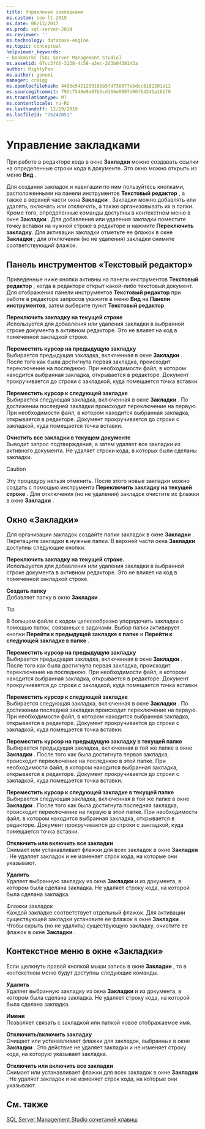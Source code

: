 ```yaml
---
title: Управление закладками
ms.custom: seo-lt-2019
ms.date: 06/13/2017
ms.prod: sql-server-2014
ms.reviewer: ''
ms.technology: database-engine
ms.topic: conceptual
helpviewer_keywords:
- bookmarks [SQL Server Management Studio]
ms.assetid: 67cc3fd6-3238-4c58-a3ec-2d3b0438143a
author: MightyPen
ms.author: genemi
manager: craigg
ms.openlocfilehash: 4403e542125918bb5fd738077ebdcc6182201a12
ms.sourcegitcommit: 792c7548e9a07b5cd166e0007d06f64241a161f8
ms.translationtype: MT
ms.contentlocale: ru-RU
ms.lasthandoff: 12/19/2019
ms.locfileid: "75242051"
---
```

# <a name="manage-bookmarks"></a>Управление закладками
  При работе в редакторе кода в окне **Закладки** можно создавать ссылки на определенные строки кода в документе. Это окно можно открыть из меню **Вид** .  
  
 Для создания закладок и навигации по ним пользуйтесь кнопками, расположенными на панели инструментов **Текстовый редактор** , а также в верхней части окна **Закладки** . Закладки можно добавлять или удалять, включать или отключать, а также организовывать их в папки. Кроме того, определенные команды доступны в контекстном меню в окне **Закладки** . Для добавления или удаления закладки поместите точку вставки на нужной строке в редакторе и нажмите **Переключить закладку**. Для активации закладки отметьте ее флажок в окне **Закладки** ; для отключения (но не удаления) закладки снимите соответствующий флажок.  
  
## <a name="text-editor-toolbar"></a>Панель инструментов «Текстовый редактор»  
 Приведенные ниже кнопки активны на панели инструментов **Текстовый редактор** , когда в редакторе открыт какой-либо текстовый документ. Для отображения панели инструментов **Текстовый редактор** при работе в редакторе запросов укажите в меню **Вид** на **Панели инструментов**, затем выберите пункт **Текстовый редактор**.  
  
 **Переключить закладку на текущей строке**  
 Используется для добавления или удаления закладки в выбранной строке документа в активном редакторе. Это не влияет на код в помеченной закладкой строке.  
  
 **Переместить курсор на предыдущую закладку**  
 Выбирается предыдущая закладка, включенная в окне **Закладки** . После того как была достигнута первая закладка, происходит переключение на последнюю. При необходимости файл, в котором находится выбранная закладка, открывается в редакторе. Документ прокручивается до строки с закладкой, куда помещается точка вставки.  
  
 **Переместить курсор к следующей закладке**  
 Выбирается следующая закладка, включенная в окне **Закладки** . По достижении последней закладки происходит переключение на первую. При необходимости файл, в котором находится выбранная закладка, открывается в редакторе. Документ прокручивается до строки с закладкой, куда помещается точка вставки.  
  
 **Очистить все закладки в текущем документе**  
 Выводит запрос подтверждения, а затем удаляет все закладки из активного документа. Не удаляет строки кода, в которых были сделаны закладки.  
  
> [!CAUTION]  
>  Эту процедуру нельзя отменить. После этого новые закладки можно создать с помощью инструмента **Переключить закладку на текущей строке** . Для отключения (но не удаления) закладок очистите их флажки в окне **Закладки** .  
  
## <a name="bookmarks-window"></a>Окно «Закладки»  
 Для организации закладок создайте папки закладок в окне **Закладки** . Перетащите закладки в нужные папки. В верхней части окна **Закладки** доступны следующие кнопки.  
  
 **Переключить закладку на текущей строке.**  
 Используется для добавления или удаления закладки в выбранной строке документа в активном редакторе. Это не влияет на код в помеченной закладкой строке.  
  
 **Создать папку**  
 Добавляет папку в окно **Закладки** .  
  
> [!TIP]  
>  В большом файле с кодом целесообразно упорядочить закладки с помощью папок, связанных с задачами. Выбор папки активирует кнопки **Перейти к предыдущей закладке в папке** и **Перейти к следующей закладке в папке** .  
  
 **Переместить курсор на предыдущую закладку**  
 Выбирается предыдущая закладка, включенная в окне **Закладки** . После того как была достигнута первая закладка, происходит переключение на последнюю. При необходимости файл, в котором находится выбранная закладка, открывается в редакторе. Документ прокручивается до строки с закладкой, куда помещается точка вставки.  
  
 **Переместить курсор к следующей закладке**  
 Выбирается следующая закладка, включенная в окне **Закладки** . По достижении последней закладки происходит переключение на первую. При необходимости файл, в котором находится выбранная закладка, открывается в редакторе. Документ прокручивается до строки с закладкой, куда помещается точка вставки.  
  
 **Переместить курсор на предыдущую закладку в текущей папке**  
 Выбирается предыдущая закладка, включенная в той же папке в окне **Закладки** . После того как была достигнута первая закладка, происходит переключение на последнюю в этой папке. При необходимости файл, в котором находится выбранная закладка, открывается в редакторе. Документ прокручивается до строки с закладкой, куда помещается точка вставки.  
  
 **Переместить курсор к следующей закладке в текущей папке**  
 Выбирается следующая закладка, включенная в той же папке в окне **Закладки** . После того как была достигнута последняя закладка, происходит переключение на первую в этой папке. При необходимости файл, в котором находится выбранная закладка, открывается в редакторе. Документ прокручивается до строки с закладкой, куда помещается точка вставки.  
  
 **Отключить или включить все закладки**  
 Снимает или устанавливает флажки для всех закладок в окне **Закладки** . Не удаляет закладок и не изменяет строк кода, на которые они указывают.  
  
 **Удалить**  
 Удаляет выбранную закладку из окна **Закладки** и из документа, в котором была сделана закладка. Не удаляет строку кода, на которой была сделана закладка.  
  
 Флажки закладок  
 Каждой закладке соответствует отдельный флажок. Для активации существующей закладки установите ее флажок в окне **Закладки** . Чтобы скрыть (но не удалить) существующую закладку, очистите ее флажок в окне **Закладки** .  
  
## <a name="bookmarks-window-shortcut-menu"></a>Контекстное меню в окне «Закладки»  
 Если щелкнуть правой кнопкой мыши запись в окне **Закладки** , то в контекстном меню будут доступны следующие команды.  
  
 **Удалить**  
 Удаляет выбранную закладку из окна **Закладки** и из документа, в котором была сделана закладка. Не удаляет строку кода, на которой была сделана закладка.  
  
 **Имени**  
 Позволяет связать с закладкой или папкой новое отображаемое имя.  
  
 **Отключить/включить закладку**  
 Очищает или устанавливает флажки для закладок, выбранных в окне **Закладки** . Это действие не удаляет закладки и не изменяет строку кода, на которую указывает закладка.  
  
 **Отключить или включить все закладки**  
 Снимает или устанавливает флажки для всех закладок в окне **Закладки** . Не удаляет закладок и не изменяет строк кода, на которые они указывают.  
  
## <a name="see-also"></a>См. также  
 [SQL Server Management Studio сочетаний клавиш](../../ssms/sql-server-management-studio-keyboard-shortcuts.md)  
